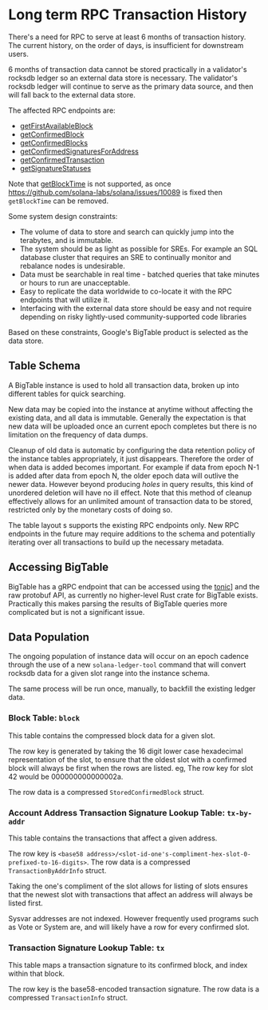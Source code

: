 # Long term RPC Transaction History
There's a need for RPC to serve at least 6 months of transaction history.  The
current history, on the order of days, is insufficient for downstream users.

6 months of transaction data cannot be stored practically in a validator's
rocksdb ledger so an external data store is necessary.   The validator's
rocksdb ledger will continue to serve as the primary data source, and then will
fall back to the external data store.

The affected RPC endpoints are:
* [getFirstAvailableBlock](developing/clients/jsonrpc-api.md#getfirstavailableblock)
* [getConfirmedBlock](developing/clients/jsonrpc-api.md#getconfirmedblock)
* [getConfirmedBlocks](developing/clients/jsonrpc-api.md#getconfirmedblocks)
* [getConfirmedSignaturesForAddress](developing/clients/jsonrpc-api.md#getconfirmedsignaturesforaddress)
* [getConfirmedTransaction](developing/clients/jsonrpc-api.md#getconfirmedtransaction)
* [getSignatureStatuses](developing/clients/jsonrpc-api.md#getsignaturestatuses)

Note that [getBlockTime](developing/clients/jsonrpc-api.md#getblocktime)
is not supported, as once https://github.com/solana-labs/solana/issues/10089 is
fixed then `getBlockTime` can be removed.

Some system design constraints:
* The volume of data to store and search can quickly jump into the terabytes,
  and is immutable.
* The system should be as light as possible for SREs.  For example an SQL
  database cluster that requires an SRE to continually monitor and rebalance
  nodes is undesirable.
* Data must be searchable in real time - batched queries that take minutes or
  hours to run are unacceptable.
* Easy to replicate the data worldwide to co-locate it with the RPC endpoints
  that will utilize it.
* Interfacing with the external data store should be easy and not require
  depending on risky lightly-used community-supported code libraries

Based on these constraints, Google's BigTable product is selected as the data
store.

## Table Schema
A BigTable instance is used to hold all transaction data, broken up into
different tables for quick searching.

New data may be copied into the instance at anytime without affecting the existing
data, and all data is immutable.  Generally the expectation is that new data
will be uploaded once an current epoch completes but there is no limitation on
the frequency of data dumps.

Cleanup of old data is automatic by configuring the data retention policy of the
instance tables appropriately, it just disappears.  Therefore the order of when data is
added becomes important.  For example if data from epoch N-1 is added after data
from epoch N, the older epoch data will outlive the newer data.  However beyond
producing _holes_ in query results, this kind of unordered deletion will
have no ill effect.  Note that this method of cleanup effectively allows for an
unlimited amount of transaction data to be stored, restricted only by the
monetary costs of doing so.

The table layout s supports the existing RPC endpoints only.  New RPC endpoints
in the future may require additions to the schema and potentially iterating over
all transactions to build up the necessary metadata.

## Accessing BigTable
BigTable has a gRPC endpoint that can be accessed using the
[tonic](https://crates.io/crates/crate)] and the raw protobuf API, as currently no
higher-level Rust crate for BigTable exists.  Practically this makes parsing the
results of BigTable queries more complicated but is not a significant issue.

## Data Population
The ongoing population of instance data will occur on an epoch cadence through the
use of a new `solana-ledger-tool` command that will convert rocksdb data for a
given slot range into the instance schema.

The same process will be run once, manually, to backfill the existing ledger
data.

### Block Table: `block`

This table contains the compressed block data for a given slot.

The row key is generated by taking the 16 digit lower case hexadecimal
representation of the slot, to ensure that the oldest slot with a confirmed
block will always be first when the rows are listed.  eg, The row key for slot
42 would be 000000000000002a.

The row data is a compressed `StoredConfirmedBlock` struct.


### Account Address Transaction Signature Lookup Table: `tx-by-addr`

This table contains the transactions that affect a given address.

The row key is `<base58
address>/<slot-id-one's-compliment-hex-slot-0-prefixed-to-16-digits>`.  The row
data is a compressed `TransactionByAddrInfo` struct.

Taking the one's compliment of the slot allows for listing of slots ensures that
the newest slot with transactions that affect an address will always
be listed first.

Sysvar addresses are not indexed.  However frequently used programs such as
Vote or System are, and will likely have a row for every confirmed slot.

### Transaction Signature Lookup Table: `tx`

This table maps a transaction signature to its confirmed block, and index within that block.

The row key is the base58-encoded transaction signature.
The row data is a compressed `TransactionInfo` struct.
